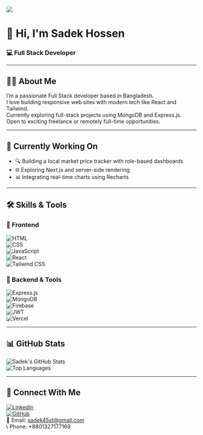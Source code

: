 <!-- Banner Image -->
<img src="https://i.postimg.cc/dQjQf1p3/Brown-Black-Geometric-Personal-Branding-Linked-In-Banner.png"/>

# 👋 Hi, I'm Sadek Hossen
### 💻 Full Stack Developer

---

## 👨‍💻 About Me

I’m a passionate Full Stack developer based in Bangladesh.  
I love building responsive web sites with modern tech like React and Tailwind.  
Currently exploring full-stack projects using MongoDB and Express.js.  
Open to exciting freelance or remotely full-time opportunities.

---

## 🚀 Currently Working On

- 🔍 Building a local market price tracker with role-based dashboards  
- 🌐 Exploring Next.js and server-side rendering  
- 📊 Integrating real-time charts using Recharts  

---

## 🛠️ Skills & Tools

### 🧩 Frontend  
![HTML](https://img.shields.io/badge/-HTML5-E34F26?style=flat&logo=html5&logoColor=white)  
![CSS](https://img.shields.io/badge/-CSS3-1572B6?style=flat&logo=css3)  
![JavaScript](https://img.shields.io/badge/-JavaScript-F7DF1E?style=flat&logo=javascript&logoColor=black)  
![React](https://img.shields.io/badge/-React-61DAFB?style=flat&logo=react)  
![Tailwind CSS](https://img.shields.io/badge/-TailwindCSS-38B2AC?style=flat&logo=tailwind-css)

### 🧰 Backend & Tools  

![Express.js](https://img.shields.io/badge/-Express-000000?style=flat&logo=express&logoColor=white)  
![MongoDB](https://img.shields.io/badge/-MongoDB-47A248?style=flat&logo=mongodb&logoColor=white)  
![Firebase](https://img.shields.io/badge/-Firebase-FFCA28?style=flat&logo=firebase)  
![JWT](https://img.shields.io/badge/-JWT-000000?style=flat&logo=jsonwebtokens&logoColor=white)  
![Vercel](https://img.shields.io/badge/-Vercel-000000?style=flat&logo=vercel)

---

## 📊 GitHub Stats

![Sadek's GitHub Stats](https://github-readme-stats.vercel.app/api?username=SadekHossen&show_icons=true&theme=react)  
![Top Languages](https://github-readme-stats.vercel.app/api/top-langs/?username=SadekHossen&layout=compact&theme=react)  


---

## 🔗 Connect With Me

[![LinkedIn](https://img.shields.io/badge/-LinkedIn-0077B5?style=flat&logo=linkedin&logoColor=white)](https://www.linkedin.com/in/sadekhk)  
[![GitHub](https://img.shields.io/badge/-GitHub-181717?style=flat&logo=github)](https://github.com/Sadek-H)  
📧 Email: sadek45st@gmail.com  
📞 Phone: +8801327177169  

